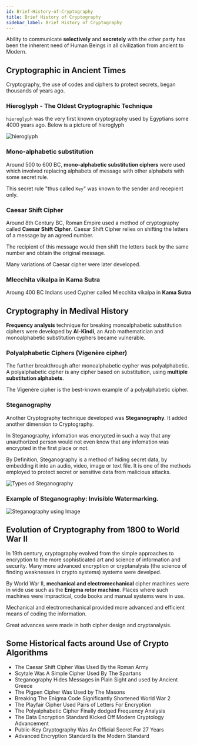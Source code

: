 ```yaml
---
id: Brief-History-of-Cryptography
title: Brief History of Cryptography
sidebar_label: Brief History of Cryptography
---
```


Ability to communicate **selectively** and **secretely** with the other party has been the inherent need of Human Beings in all civilization from ancient to Modern.

## Cryptographic in Ancient Times

Cryptography, the use of codes and ciphers to protect secrets, began thousands of years ago.

### Hieroglyph - The Oldest Cryptographic Technique

`hieroglyph` was the very first known cryptography used by Egyptians some 4000 years ago. Below is a picture of hieroglyph

![hieroglyph](assets/Hieroglyphs.jpg)

### Mono-alphabetic substitution

Around 500 to 600 BC, **mono-alphabetic substitution ciphers** were used which involved replacing alphabets of message with other alphabets with some secret rule.

This secret rule "thus called `Key`" was known to the sender and recepient only.

### Caesar Shift Cipher

Around 8th Century BC, Roman Empire used a method of cryptography called **Caesar Shift Cipher**. Caesar Shift Cipher relies on shifting the letters of a message by an agreed number.

The recipient of this message would then shift the letters back by the same number and obtain the original message.

Many variations of Caesar cipher were later developed.

### Mlecchita vikalpa in Kama Sutra

Aroung 400 BC Indians used Cypher called Mlecchita vikalpa in **Kama Sutra**


## Cryptography in Medival History

**Frequency analysis** technique for breaking monoalphabetic substitution ciphers were developed by **Al-Kindi**, an Arab mathematician and monoalphabetic substitution cyphers became vulnerable.

### Polyalphabetic Ciphers (Vigenère cipher)

The further breakthrough after monoalphabetic cypher was polyalphabetic. A polyalphabetic cipher is any cipher based on substitution, using **multiple substitution alphabets**. 

The Vigenère cipher is the best-known example of a polyalphabetic cipher.

### Steganography

Another Cryptography technique developed was **Steganography**. It added another dimension to Cryptography. 

In Steganography, infomation was encrypted in such a way that any unauthorized person would not even know that any infomation was encrypted in the first place or not.

By Definition, Steganography is a method of hiding secret data, by embedding it into an audio, video, image or text file. It is one of the methods employed to protect secret or sensitive data from malicious attacks.

![Types od Steganography](assets/steganography.png)

### Example of Steganography: Invisible Watermarking.

![Steganography using Image](assets/steganography-image.png)

## Evolution of Cryptography from 1800 to World War II

In 19th century, cryptography evolved from the simple approaches to encryption to the more sophisticated art and science of information and security. Many more advanced encryption or cryptanalysis (the science of finding weaknesses in crypto systems) systems were develped.

By World War II, **mechanical and electromechanical** cipher machines were in wide use such as the **Enigma rotor machine**. Places where such machines were impractical, code books and manual systems were in use. 

Mechanical and electromechanical provided more advanced and efficient means of coding the information.

Great advances were made in both cipher design and cryptanalysis. 


## Some Historical facts around Use of Crypto Algorithms

- The Caesar Shift Cipher Was Used By the Roman Army
- Scytale Was A Simple Cipher Used By The Spartans
- Steganography Hides Messages in Plain Sight and used by Ancient Greece
- The Pigpen Cipher Was Used by The Masons
- Breaking The Enigma Code Significantly Shortened World War 2
- The Playfair Cipher Used Pairs of Letters For Encryption
- The Polyalphabetic Cipher Finally dodged Frequency Analysis
- The Data Encryption Standard Kicked Off Modern Cryptology Advancement
- Public-Key Cryptography Was An Official Secret For 27 Years
- Advanced Encryption Standard Is the Modern Standard
